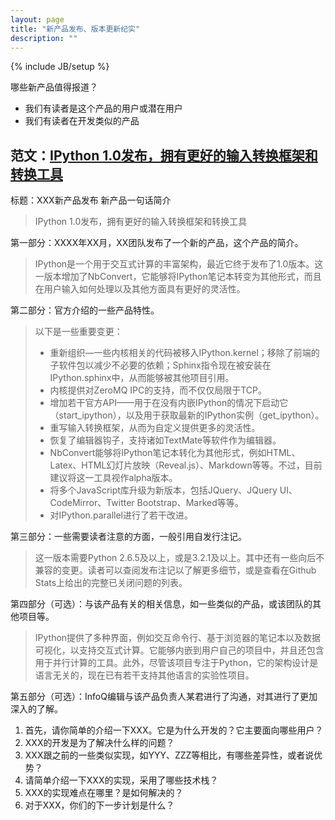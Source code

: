 ```yaml
---
layout: page
title: "新产品发布、版本更新纪实"
description: ""
---
```

{% include JB/setup %}

哪些新产品值得报道？

* 我们有读者是这个产品的用户或潜在用户
* 我们有读者在开发类似的产品

## 范文：[IPython 1.0发布，拥有更好的输入转换框架和转换工具](http://www.infoq.com/cn/news/2013/08/ipython-1-0)

标题：XXX新产品发布 新产品一句话简介

> IPython 1.0发布，拥有更好的输入转换框架和转换工具

第一部分：XXXX年XX月，XX团队发布了一个新的产品，这个产品的简介。

> IPython是一个用于交互式计算的丰富架构，最近它终于发布了1.0版本。这一版本增加了NbConvert，它能够将IPython笔记本转变为其他形式，而且在用户输入如何处理以及其他方面具有更好的灵活性。

第二部分：官方介绍的一些产品特性。

> 以下是一些重要变更：
> 
> * 重新组织—一些内核相关的代码被移入IPython.kernel；移除了前端的子软件包以减少不必要的依赖；Sphinx指令现在被安装在IPython.sphinx中，从而能够被其他项目引用。
> * 内核提供对ZeroMQ IPC的支持，而不仅仅局限于TCP。
> * 增加若干官方API——用于在没有内嵌IPython的情况下启动它（start_ipython），以及用于获取最新的IPython实例（get_ipython）。
> * 重写输入转换框架，从而为自定义提供更多的灵活性。
> * 恢复了编辑器钩子，支持诸如TextMate等软件作为编辑器。
> * NbConvert能够将IPython笔记本转化为其他形式，例如HTML、Latex、HTML幻灯片放映（Reveal.js）、Markdown等等。不过，目前建议将这一工具视作alpha版本。
> * 将多个JavaScript库升级为新版本，包括JQuery、JQuery UI、CodeMirror、Twitter Bootstrap、Marked等等。
> * 对IPython.parallel进行了若干改进。

第三部分：一些需要读者注意的方面，一般引用自发行注记。

> 这一版本需要Python 2.6.5及以上，或是3.2.1及以上。其中还有一些向后不兼容的变更。读者可以查阅发布注记以了解更多细节，或是查看在Github Stats上给出的完整已关闭问题的列表。

第四部分（可选）：与该产品有关的相关信息，如一些类似的产品，或该团队的其他项目等。

> IPython提供了多种界面，例如交互命令行、基于浏览器的笔记本以及数据可视化，以支持交互式计算。它能够内嵌到用户自己的项目中，并且还包含用于并行计算的工具。此外，尽管该项目专注于Python，它的架构设计是语言无关的，现在已有若干支持其他语言的实验性项目。

第五部分（可选）：InfoQ编辑与该产品负责人某君进行了沟通，对其进行了更加深入的了解。

1. 首先，请你简单的介绍一下XXX。它是为什么开发的？它主要面向哪些用户？
2. XXX的开发是为了解决什么样的问题？
3. XXX跟之前的一些类似实现，如YYY、ZZZ等相比，有哪些差异性，或者说优势？
4. 请简单介绍一下XXX的实现，采用了哪些技术栈？
5. XXX的实现难点在哪里？是如何解决的？
6. 对于XXX，你们的下一步计划是什么？